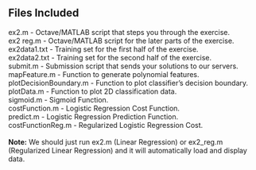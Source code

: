 ## Files Included <br/>
ex2.m - Octave/MATLAB script that steps you through the exercise.<br/>
ex2 reg.m - Octave/MATLAB script for the later parts of the exercise.<br/>
ex2data1.txt - Training set for the first half of the exercise.<br/>
ex2data2.txt - Training set for the second half of the exercise.<br/>
submit.m - Submission script that sends your solutions to our servers.<br/>
mapFeature.m - Function to generate polynomial features.<br/>
plotDecisionBoundary.m - Function to plot classifier’s decision boundary.<br/>
plotData.m - Function to plot 2D classification data.<br/>
sigmoid.m - Sigmoid Function.<br/>
costFunction.m - Logistic Regression Cost Function.<br/>
predict.m - Logistic Regression Prediction Function.<br/>
costFunctionReg.m - Regularized Logistic Regression Cost.<br/>
<br/>
**Note:** We should just run ex2.m (Linear Regression) or ex2_reg.m (Regularized Linear Regression) and it will automatically load and display data.

